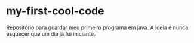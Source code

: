 # my-first-cool-code
Repositório para guardar meu primeiro programa em java. A ideia é nunca esquecer que um dia já fui iniciante.
